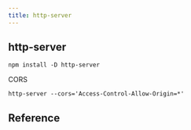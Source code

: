 ```yaml
---
title: http-server
---
```


## http-server

```
npm install -D http-server
```

CORS

```
http-server --cors='Access-Control-Allow-Origin=*'
```

## Reference
